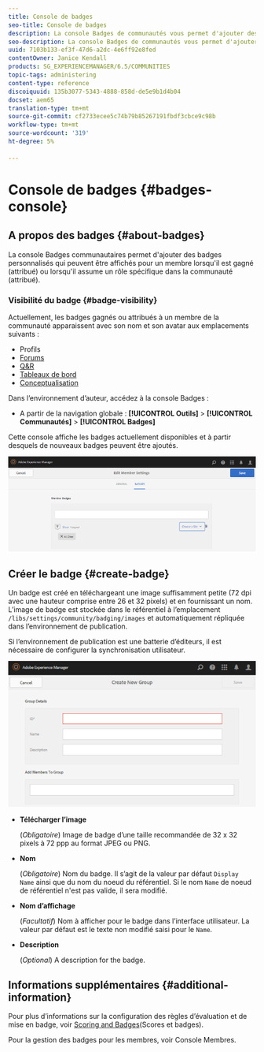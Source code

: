```yaml
---
title: Console de badges
seo-title: Console de badges
description: La console Badges de communautés vous permet d'ajouter des badges personnalisés qui peuvent être affichés pour les membres lorsqu'ils sont gagnés (attribués) ou lorsqu'ils assument un rôle spécifique dans la communauté (affectés).
seo-description: La console Badges de communautés vous permet d'ajouter des badges personnalisés qui peuvent être affichés pour les membres lorsqu'ils sont gagnés (attribués) ou lorsqu'ils assument un rôle spécifique dans la communauté (affectés).
uuid: 7103b133-ef3f-47d6-a2dc-4e6ff92e8fed
contentOwner: Janice Kendall
products: SG_EXPERIENCEMANAGER/6.5/COMMUNITIES
topic-tags: administering
content-type: reference
discoiquuid: 135b3077-5343-4888-858d-de5e9b1d4b04
docset: aem65
translation-type: tm+mt
source-git-commit: cf2733ecee5c74b79b85267191fbdf3cbce9c98b
workflow-type: tm+mt
source-wordcount: '319'
ht-degree: 5%

---
```



# Console de badges {#badges-console}

## A propos des badges {#about-badges}

La console Badges communautaires permet d&#39;ajouter des badges personnalisés qui peuvent être affichés pour un membre lorsqu&#39;il est gagné (attribué) ou lorsqu&#39;il assume un rôle spécifique dans la communauté (attribué).

### Visibilité du badge {#badge-visibility}

Actuellement, les badges gagnés ou attribués à un membre de la communauté apparaissent avec son nom et son avatar aux emplacements suivants :

* Profils
* [Forums](/help/communities/forum.md)
* [Q&amp;R](/help/communities/working-with-qna.md)
* [Tableaux de bord](/help/communities/enabling-leaderboard.md)
* [Conceptualisation](/help/communities/ideation-feature.md)

Dans l’environnement d’auteur, accédez à la console Badges :

* A partir de la navigation globale : **[!UICONTROL Outils]** > **[!UICONTROL Communautés]** > **[!UICONTROL Badges]**

Cette console affiche les badges actuellement disponibles et à partir desquels de nouveaux badges peuvent être ajoutés.

![chlimage_1-123](assets/chlimage_1-123.png)

## Créer le badge {#create-badge}

Un badge est créé en téléchargeant une image suffisamment petite (72 dpi avec une hauteur comprise entre 26 et 32 pixels) et en fournissant un nom. L’image de badge est stockée dans le référentiel à l’emplacement `/libs/settings/community/badging/images` et automatiquement répliquée dans l’environnement de publication.

Si l’environnement de publication est une batterie d’éditeurs, il est nécessaire de configurer la synchronisation [](/help/communities/sync.md)utilisateur.

![chlimage_1-124](assets/chlimage_1-124.png)

* **Télécharger l’image**

   (*Obligatoire*) Image de badge d’une taille recommandée de 32 x 32 pixels à 72 ppp au format JPEG ou PNG.

* **Nom**

   (*Obligatoire*) Nom du badge. Il s’agit de la valeur par défaut `Display Name` ainsi que du nom du noeud du référentiel. Si le nom `Name` de noeud de référentiel n&#39;est pas valide, il sera modifié.

* **Nom d’affichage**

   (*Facultatif*) Nom à afficher pour le badge dans l’interface utilisateur. La valeur par défaut est le texte non modifié saisi pour le `Name`.

* **Description**

   (*Optional*) A description for the badge.

## Informations supplémentaires {#additional-information}

Pour plus d’informations sur la configuration des règles d’évaluation et de mise en badge, voir [Scoring and Badges](/help/communities/implementing-scoring.md)(Scores et badges).

Pour la gestion des badges pour les membres, voir Console [](/help/communities/members.md)Membres.
